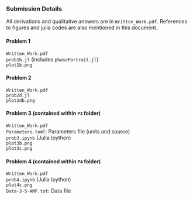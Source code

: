 ### Submission Details

All derivations and qualitative answers are in ``Written_Work.pdf``. References to figures and julia codes are also mentioned in this document.

#### Problem 1
``Written_Work.pdf`` <br />
``prob1b.jl`` (includes ``phasePortrait.jl``) <br />
``plot1b.png``

#### Problem 2
``Written_Work.pdf`` <br />
``prob2d.jl`` <br />
``plot2db.png``

#### Problem 3 (contained within ``P3`` folder)
``Written_Work.pdf`` <br />
``Parameters.toml``: Parameters file (units and source) <br />
``prob3.ipynb`` (Julia Ipython) <br />
``plot3b.png`` <br />
``plot3c.png``

#### Problem 4 (contained within ``P4`` folder)
``Written_Work.pdf`` <br />
``prob4.ipynb`` (Julia Ipython) <br />
``plot4c.png`` <br />
``Data-3-5-AMP.txt``: Data file
